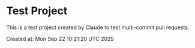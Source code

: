 # Test Project

This is a test project created by Claude to test multi-commit pull requests.

Created at: Mon Sep 22 10:21:20 UTC 2025